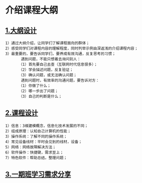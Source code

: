# 介绍课程大纲
## [1.大纲设计][1] 
    1）通过大纲介绍，让同学们了解课程面向的群体；
    2）感受同学们对课程内容的理解程度，同时列举示例由深返浅的介绍课程内容；
    3）最重要的，要告诉同学们，要养成有效沟通，反复思考的习惯；   
           遇到问题，不能只想着去询问别人：
          （1）首先要自己去查（互联网时代信息很多）；
          （2）学会描述问题，反复验证；
          （3）确认问题，或无法确认问题；
           遇到问题时，有效率的沟通问题，要告诉对方：
          （1）你做了什么；
          （2）哪一步出了问题；
          （3）自己的判断是什么；
## [2.课程设计][2]   
    1）信息：3维建模概念，信息化技术发展的不同；
    2）组成原理：认知自己计算机的性能；
    3）操作系统：了解不同的操作系统；
    4）常见设备线材：平时会见到的线材，设备；
    5）网络：网络故障解决方法；
    6）软件操作：快捷键，需求至上；
    7）特色软件：帮助总结，整理问题；
## [3.一期班学习需求分享][3]


[1]:图片\1-1.png
[2]:图片\1-2.png
[3]:图片\1-3.png